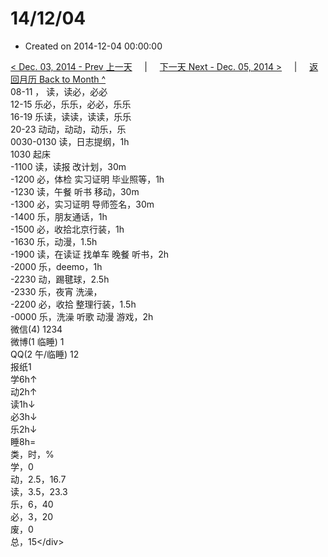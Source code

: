 # 14/12/04

* Created on 2014-12-04 00:00:00

[&lt; Dec. 03, 2014 - Prev 上一天](d03.md)     \|     [下一天 Next - Dec. 05, 2014 &gt;](d05.md)     \|     [返回月历 Back to Month ^](index.md)   
08-11 ， 读，读必，必必  
12-15 乐必，乐乐，必必，乐乐  
16-19 乐读，读读，读读，乐乐  
20-23 动动，动动，动乐，乐  
0030-0130 读，日志提纲，1h  
1030 起床  
-1100 读，读报 改计划，30m  
-1200 必，体检 实习证明 毕业照等，1h  
-1230 读，午餐 听书 移动，30m  
-1300 必，实习证明 导师签名，30m  
-1400 乐，朋友通话，1h  
-1500 必，收拾北京行装，1h  
-1630 乐，动漫，1.5h  
-1900 读，在读证 找单车 晚餐 听书，2h  
-2000 乐，deemo，1h  
-2230 动，踢毽球，2.5h  
-2330 乐，夜宵 洗澡，  
-2200 必，收拾 整理行装，1.5h  
-0000 乐，洗澡 听歌 动漫 游戏，2h  
微信\(4\) 1234  
微博\(1 临睡\) 1  
QQ\(2 午/临睡\) 12  
报纸1  
学6h↑  
动2h↑  
读1h↓  
必3h↓  
乐2h↓  
睡8h=  
类，时，%  
学，0  
动，2.5，16.7  
读，3.5，23.3  
乐，6，40  
必，3，20  
废，0  
总，15&lt;/div&gt;

